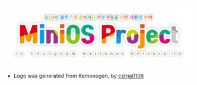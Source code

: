 ![](./MiniOS%20Project.png)



* Logo was generated from Kemonogen, by [cstria0106](https://cstria0106.github.io/kemonogen/)
